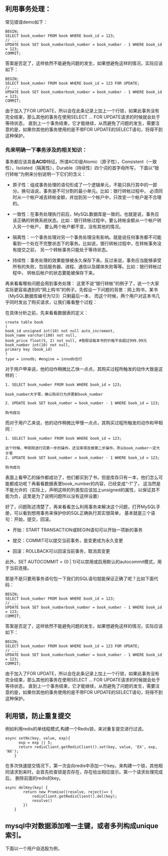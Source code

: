 ## 利用事务处理：
常见错误demo如下：
```
BEGIN;  
SELECT book_number FROM book WHERE book_id = 123;  
// ...  
UPDATE book SET book_numberbook_number = book_number - 1 WHERE book_id = 123;  
COMMIT; 
```
答案是否定了，这样依然不能避免问题的发生，如果想避免这样的情况，实际应该如下：
```
BEGIN;  
SELECT book_number FROM book WHERE book_id = 123 FOR UPDATE;  
// ...  
UPDATE book SET book_numberbook_number = book_number - 1 WHERE book_id = 123;  
COMMIT; 
```
由于加入了FOR UPDATE，所以会在此条记录上加上一个行锁，如果此事务没有完全结束，那么其他的事务在使用SELECT ... FOR UPDATE请求的时候就会处于等待状态，
直到上一个事务结束，它才能继续，从而避免了问题的发生，需要注意的是，如果你其他的事务使用的是不带FOR UPDATE的SELECT语句，将得不到这种保护。
### 先来明确一下事务涉及的相关知识：
事务都应该具备**ACID**特征。所谓ACID是Atomic（原子性），Consistent（一致性），Isolated（隔离性），Durable（持续性）四个词的首字母所写，
下面以“银行转帐”为例来分别说明一下它们的含义：

* 原子性：组成事务处理的语句形成了一个逻辑单元，不能只执行其中的一部分。换句话说，事务是不可分割的最小单元。比如：银行转帐过程中，
必须同时从一个帐户减去转帐金额，并加到另一个帐户中，只改变一个帐户是不合理的。

* 一致性：在事务处理执行前后，MySQL数据库是一致的。也就是说，事务应该正确的转换系统状态。比如：银行转帐过程中，要么转帐金额从一个帐户转入另一个帐户，
要么两个帐户都不变，没有其他的情况。

* 隔离性：一个事务处理对另一个事务处理没有影响。就是说任何事务都不可能看到一个处在不完整状态下的事务。比如说，银行转帐过程中，在转帐事务没有提交之前，
另一个转帐事务只能处于等待状态。

* 持续性：事务处理的效果能够被永久保存下来。反过来说，事务应当能够承受所有的失败，包括服务器、进程、通信以及媒体失败等等。比如：银行转帐过程中，
转帐后帐户的状态要能被保存下来。

再来看看哪些问题会用到事务处理：
这里不说“银行转帐”的例子了，说一个大家实际更容易遇到的“网上购书”的例子。先假设一下问题的背景：网上购书，某书（MySQL数据库编号为123）只剩最后一本，
而这个时候，两个用户对这本书几乎同时发出了购买请求，让我们看看整个过程：

在具体分析之前，先来看看数据表的定义：
```
create table book  
(  
book_id unsigned int(10) not null auto_increment,  
book_name varchar(100) not null,  
book_price float(5, 2) not null, #我假设每本书的价格不会超过999.99元  
book_number int(10) not null,  
primary key (book_id)  
)  
type = innodb; #engine = innodb也行 
```
对于用户甲来说，他的动作稍微比乙快一点点，其购买过程所触发的动作大致是这样的：
```
1. SELECT book_number FROM book WHERE book_id = 123;

book_number大于零，确认购买行为并更新book_number

2. UPDATE book SET book_number = book_number - 1 WHERE book_id = 123;

购书成功
```
而对于用户乙来说，他的动作稍微比甲慢一点点，其购买过程所触发的动作和甲相同：
```
1. SELECT book_number FROM book WHERE book_id = 123;

这个时候，甲刚刚进行完第一步的操作，还没来得及做第二步操作，所以book_number一定大于零
2. UPDATE book SET book_number = book_number - 1 WHERE book_id = 123;

购书成功
```
表面上看甲乙的操作都成功了，他们都买到了书，但是库存只有一本，他们怎么可能都成功呢？再看看数据表里book_number的内容，已经变成“-1”了，
这当然是不能允许的（实际上，声明这样的列类型应该加上unsigned的属性，以保证其不能为负，这里是为了说明问题所以没有这样设置）

好了，问题陈述清楚了，再来看看怎么利用事务来解决这个问题，打开MySQL手册，可以看到想用事务来保护你的SQL正确执行其实很简单，
基本就是三个语句：开始，提交，回滚。
* 开始：START TRANSACTION或BEGIN语句可以开始一项新的事务

* 提交：COMMIT可以提交当前事务，是变更成为永久变更

* 回滚：ROLLBACK可以回滚当前事务，取消其变更

此外，SET AUTOCOMMIT = {0 | 1}可以禁用或启用默认的autocommit模式，用于当前连接。

那是不是只要用事务语句包一下我们的SQL语句就能保证正确了呢？比如下面代码：
```
BEGIN;  
SELECT book_number FROM book WHERE book_id = 123;  
// ...  
UPDATE book SET book_numberbook_number = book_number - 1 WHERE book_id = 123;  
COMMIT;  
```
答案是否定了，这样依然不能避免问题的发生，如果想避免这样的情况，实际应该如下：
```
BEGIN;  
SELECT book_number FROM book WHERE book_id = 123 FOR UPDATE;  
// ...  
UPDATE book SET book_numberbook_number = book_number - 1 WHERE book_id = 123;  
COMMIT;  
```
由于加入了FOR UPDATE，所以会在此条记录上加上一个行锁，如果此事务没有完全结束，那么其他的事务在使用SELECT ... FOR UPDATE请求的时候就会处于等待状态，
直到上一个事务结束，它才能继续，从而避免了问题的发生，需要注意的是，如果你其他的事务使用的是不带FOR UPDATE的SELECT语句，将得不到这种保护。
## 利用锁，防止重复提交
例如利用redis的单线程模式,构建一个Redis锁，来对重复提交进行过滤。
```
async setNx(key, value, exp){
      exp = exp || 5;
      return redisClient.getRedisClient().set(key, value, 'EX', exp, 'NX');
    }
```
在多次快速提交情况下，第一次会向redis中添加一个key。来构建一个锁，其他相同请求到来时，会首先检查锁是否存在，存在给出相应提示。第一个请求处理完成后，
删除前面的redis的key。
```
async delKey(key) {
        return new Promise((resolve, reject)=> {
            redisClient.getRedisClient().del(key);
            resolve()
        })
    }
```
## mysql中对数据添加唯一主键，或者多列构成unique索引。
下面以一个用户自选股为例，

